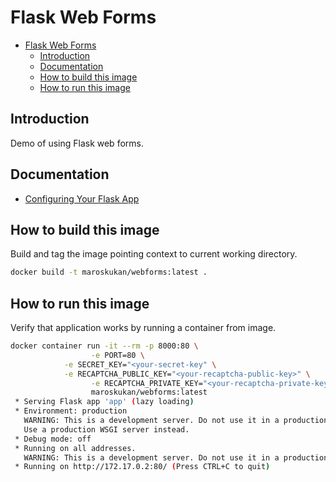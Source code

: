 # Flask Web Forms

- [Flask Web Forms](#flask-web-forms)
  - [Introduction](#introduction)
  - [Documentation](#documentation)
  - [How to build this image](#how-to-build-this-image)
  - [How to run this image](#how-to-run-this-image)


## Introduction

Demo of using Flask web forms.

## Documentation

- [Configuring Your Flask App](https://hackersandslackers.com/configure-flask-applications/)


## How to build this image

Build and tag the image pointing context to current working directory. 

```bash
docker build -t maroskukan/webforms:latest .
```

## How to run this image

Verify that application works by running a container from image.

```bash
docker container run -it --rm -p 8000:80 \
			      -e PORT=80 \
            -e SECRET_KEY="<your-secret-key" \
            -e RECAPTCHA_PUBLIC_KEY="<your-recaptcha-public-key>" \
			      -e RECAPTCHA_PRIVATE_KEY="<your-recaptcha-private-key>" \
			      maroskukan/webforms:latest
 * Serving Flask app 'app' (lazy loading)
 * Environment: production
   WARNING: This is a development server. Do not use it in a production deployment.
   Use a production WSGI server instead.
 * Debug mode: off
 * Running on all addresses.
   WARNING: This is a development server. Do not use it in a production deployment.
 * Running on http://172.17.0.2:80/ (Press CTRL+C to quit)
```